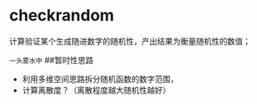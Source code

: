 # checkrandom
计算验证某个生成随进数字的随机性，产出结果为衡量随机性的数值；

`一头雾水中`
##暂时性思路
 - 利用多维空间思路拆分随机函数的数字范围，
 - 计算离散度？（离散程度越大随机性越好）
